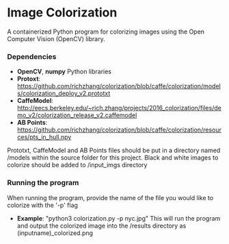 # Image Colorization

A containerized Python program for colorizing images using the Open Computer Vision (OpenCV) library.


### Dependencies
- **OpenCV**, **numpy** Python libraries
- **Protoxt**: https://github.com/richzhang/colorization/blob/caffe/colorization/models/colorization_deploy_v2.prototxt
- **CaffeModel**: http://eecs.berkeley.edu/~rich.zhang/projects/2016_colorization/files/demo_v2/colorization_release_v2.caffemodel
- **AB Points**: https://github.com/richzhang/colorization/blob/caffe/colorization/resources/pts_in_hull.npy

Prototxt, CaffeModel and AB Points files should be put in a directory named /models within the source folder for this project.
Black and white images to colorize should be added to /input_imgs directory


### Running the program
When running the program, provide the name of the file you would like to colorize with the '-p' flag
 - **Example**: "python3 colorization.py -p nyc.jpg"
 This will run the program and output the colorized image into the /results directory as (inputname)_colorized.png